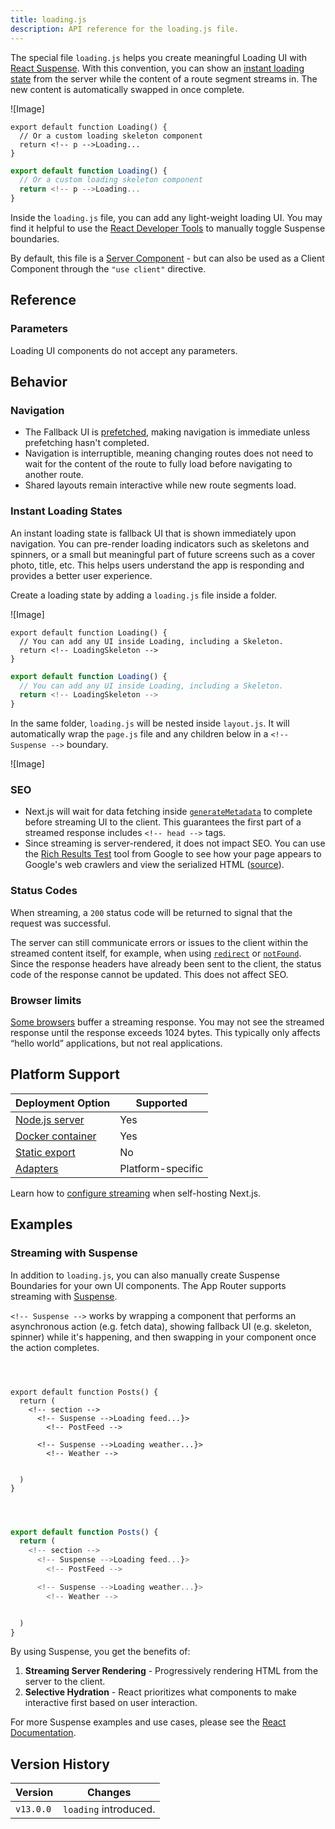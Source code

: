 ```yaml
---
title: loading.js
description: API reference for the loading.js file.
---
```


The special file `loading.js` helps you create meaningful Loading UI with [React Suspense](https://react.dev/reference/react/Suspense). With this convention, you can show an [instant loading state](#instant-loading-states) from the server while the content of a route segment streams in. The new content is automatically swapped in once complete.

![Image]

```tsx filename="app/feed/loading.tsx" switcher
export default function Loading() {
  // Or a custom loading skeleton component
  return <!-- p -->Loading...
}
```

```jsx filename="app/feed/loading.js" switcher
export default function Loading() {
  // Or a custom loading skeleton component
  return <!-- p -->Loading...
}
```

Inside the `loading.js` file, you can add any light-weight loading UI. You may find it helpful to use the [React Developer Tools](https://react.dev/learn/react-developer-tools) to manually toggle Suspense boundaries.

By default, this file is a [Server Component](/docs/app/getting-started/server-and-client-components) - but can also be used as a Client Component through the `"use client"` directive.

## Reference

### Parameters

Loading UI components do not accept any parameters.

## Behavior

### Navigation

- The Fallback UI is [prefetched](/docs/app/getting-started/linking-and-navigating#prefetching), making navigation is immediate unless prefetching hasn't completed.
- Navigation is interruptible, meaning changing routes does not need to wait for the content of the route to fully load before navigating to another route.
- Shared layouts remain interactive while new route segments load.

### Instant Loading States

An instant loading state is fallback UI that is shown immediately upon navigation. You can pre-render loading indicators such as skeletons and spinners, or a small but meaningful part of future screens such as a cover photo, title, etc. This helps users understand the app is responding and provides a better user experience.

Create a loading state by adding a `loading.js` file inside a folder.

![Image]

```tsx filename="app/dashboard/loading.tsx" switcher
export default function Loading() {
  // You can add any UI inside Loading, including a Skeleton.
  return <!-- LoadingSkeleton -->
}
```

```jsx filename="app/dashboard/loading.js" switcher
export default function Loading() {
  // You can add any UI inside Loading, including a Skeleton.
  return <!-- LoadingSkeleton -->
}
```

In the same folder, `loading.js` will be nested inside `layout.js`. It will automatically wrap the `page.js` file and any children below in a `<!-- Suspense -->` boundary.

![Image]

### SEO

- Next.js will wait for data fetching inside [`generateMetadata`](/docs/app/api-reference/functions/generate-metadata) to complete before streaming UI to the client. This guarantees the first part of a streamed response includes `<!-- head -->` tags.
- Since streaming is server-rendered, it does not impact SEO. You can use the [Rich Results Test](https://search.google.com/test/rich-results) tool from Google to see how your page appears to Google's web crawlers and view the serialized HTML ([source](https://web.dev/rendering-on-the-web/#seo-considerations)).

### Status Codes

When streaming, a `200` status code will be returned to signal that the request was successful.

The server can still communicate errors or issues to the client within the streamed content itself, for example, when using [`redirect`](/docs/app/api-reference/functions/redirect) or [`notFound`](/docs/app/api-reference/functions/not-found). Since the response headers have already been sent to the client, the status code of the response cannot be updated. This does not affect SEO.

### Browser limits

[Some browsers](https://bugs.webkit.org/show_bug.cgi?id=252413) buffer a streaming response. You may not see the streamed response until the response exceeds 1024 bytes. This typically only affects “hello world” applications, but not real applications.

## Platform Support

| Deployment Option                                                   | Supported         |
| ------------------------------------------------------------------- | ----------------- |
| [Node.js server](/docs/app/getting-started/deploying#nodejs-server) | Yes               |
| [Docker container](/docs/app/getting-started/deploying#docker)      | Yes               |
| [Static export](/docs/app/getting-started/deploying#static-export)  | No                |
| [Adapters](/docs/app/getting-started/deploying#adapters)            | Platform-specific |

Learn how to [configure streaming](/docs/app/guides/self-hosting#streaming-and-suspense) when self-hosting Next.js.

## Examples

### Streaming with Suspense

In addition to `loading.js`, you can also manually create Suspense Boundaries for your own UI components. The App Router supports streaming with [Suspense](https://react.dev/reference/react/Suspense).

`<!-- Suspense -->` works by wrapping a component that performs an asynchronous action (e.g. fetch data), showing fallback UI (e.g. skeleton, spinner) while it's happening, and then swapping in your component once the action completes.

```tsx filename="app/dashboard/page.tsx" switcher



export default function Posts() {
  return (
    <!-- section -->
      <!-- Suspense -->Loading feed...}>
        <!-- PostFeed -->

      <!-- Suspense -->Loading weather...}>
        <!-- Weather -->


  )
}
```

```jsx filename="app/dashboard/page.js" switcher



export default function Posts() {
  return (
    <!-- section -->
      <!-- Suspense -->Loading feed...}>
        <!-- PostFeed -->

      <!-- Suspense -->Loading weather...}>
        <!-- Weather -->


  )
}
```

By using Suspense, you get the benefits of:

1. **Streaming Server Rendering** - Progressively rendering HTML from the server to the client.
2. **Selective Hydration** - React prioritizes what components to make interactive first based on user interaction.

For more Suspense examples and use cases, please see the [React Documentation](https://react.dev/reference/react/Suspense).

## Version History

| Version   | Changes               |
| --------- | --------------------- |
| `v13.0.0` | `loading` introduced. |
